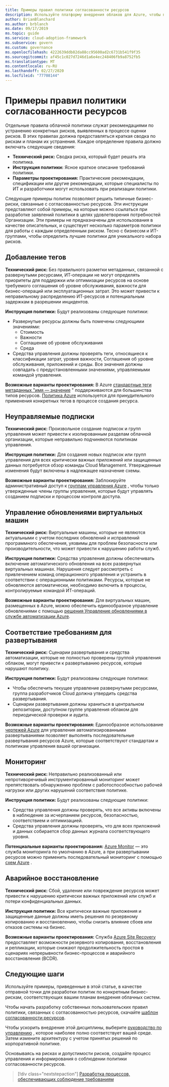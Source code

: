 ```yaml
---
title: Примеры правил политики согласованности ресурсов
description: Используйте платформу внедрения облаков для Azure, чтобы получить пример инструкций политики согласованности ресурсов, которые помогут вам в разработке заявлений политики Организации.
author: BrianBlanchard
ms.author: brblanch
ms.date: 09/17/2019
ms.topic: guide
ms.service: cloud-adoption-framework
ms.subservice: govern
ms.custom: governance
ms.openlocfilehash: 4222639ddb82da88cc95600ad2c6731b541f9f35
ms.sourcegitcommit: af45c1c027d7246d1a6e4ec248406fb9a8752fb5
ms.translationtype: MT
ms.contentlocale: ru-RU
ms.lasthandoff: 02/27/2020
ms.locfileid: "77708144"
---
```

# <a name="resource-consistency-sample-policy-statements"></a>Примеры правил политики согласованности ресурсов

Отдельные правила облачной политики служат рекомендациями по устранению конкретных рисков, выявленных в процессе оценки рисков. В этих правилах должна предоставляться краткая сводка по рискам и планам их устранения. Каждое определение правила должно включать следующие сведения:

- **Технический риск:** Сводка риска, который будет решать эта политика.
- **Инструкция политики:** Ясное краткое описание требований политики.
- **Параметры проектирования:** Практические рекомендации, спецификации или другие рекомендации, которые специалисты по ИТ и разработчики могут использовать при реализации политики.

Следующие примеры политик позволяют решить типичные бизнес-риски, связанные с согласованностью ресурсов. Эти инструкции представляют собой примеры, на которые можно ссылаться при разработке заявлений политики в целях удовлетворения потребностей Организации. Эти примеры не предназначены для использования в качестве описательных, и существует несколько параметров политики для работы с каждым определенным риском. Тесно с бизнесом и ИТ-группами, чтобы определить лучшие политики для уникального набора рисков.

## <a name="tagging"></a>Добавление тегов

**Технический риск:** Без правильного разметки метаданных, связанной с развернутыми ресурсами, ИТ-операции не могут определять приоритеты для поддержки или оптимизации ресурсов на основе требуемого соглашения об уровне обслуживания, важности для бизнес-операций или эксплуатационных затрат. Это может привести к неправильному распределению ИТ-ресурсов и потенциальным задержкам в разрешении инцидентов.

**Инструкция политики:** Будут реализованы следующие политики:

- Развернутые ресурсы должны быть помечены следующими значениями:
  - Стоимость
  - Важности
  - Соглашение об уровне обслуживания
  - Среда
- Средства управления должны проверять теги, относящиеся к классификации затрат, уровня важности, Соглашения об уровне обслуживания, приложений и среды. Все значения должны совпадать с предустановленными значениями, управляемыми командой управления.

**Возможные варианты проектирования:** В Azure [стандартные теги метаданных "имя — значение](https://docs.microsoft.com/azure/azure-resource-manager/resource-group-using-tags) " поддерживаются для большинства типов ресурсов. [Политика Azure](https://docs.microsoft.com/azure/governance/policy/overview) используется для принудительного применения конкретных тегов в процессе создания ресурса.

## <a name="ungoverned-subscriptions"></a>Неуправляемые подписки

**Технический риск:** Произвольное создание подписок и групп управления может привести к изолированным разделам облачной организации, которые неправильно подчиняются политикам управления.

**Инструкция политики:** Для создания новых подписок или групп управления для всех критически важных приложений или защищенных данных потребуется обзор команды Cloud Management. Утвержденные изменения будут включены в надлежащее назначение схемы.

**Возможные варианты проектирования:** Заблокируйте административный доступ к [группам управления Azure](https://docs.microsoft.com/azure/governance/management-groups) , чтобы только утвержденные члены группы управления, которые будут управлять созданием подписки и процессом контроля доступа.

## <a name="manage-updates-to-virtual-machines"></a>Управление обновлениями виртуальных машин

**Технический риск:** Виртуальные машины, которые не являются актуальными с учетом последних обновлений и исправлений программного обеспечения, уязвимы для проблем безопасности или производительности, что может привести к нарушению работы служб.

**Инструкция политики:** Средства управления должны обеспечивать включение автоматического обновления на всех развернутых виртуальных машинах. Нарушения следует рассмотреть с привлечением команд операционного управления и устранить в соответствии с операционными политиками. Ресурсы, которые не обновляются автоматически, необходимо включить в процессы, контролируемые командой ИТ-операций.

**Возможные варианты проектирования:** Для виртуальных машин, размещенных в Azure, можно обеспечить единообразное управление обновлениями с помощью [решения Управление обновлениями в службе автоматизации Azure](https://docs.microsoft.com/azure/automation/automation-update-management).

## <a name="deployment-compliance"></a>Соответствие требованиям для развертывания

**Технический риск:** Сценарии развертывания и средства автоматизации, которые не полностью проверены группой управления облаком, могут привести к развертыванию ресурсов, которые нарушают политику.

**Инструкция политики:** Будут реализованы следующие политики:

- Чтобы обеспечить текущее управление развернутыми ресурсами, группа разработчиков Cloud должна утвердить средства развертывания.
- Сценарии развертывания должны храниться в центральном репозитории, доступном группе управления облаком для периодической проверки и аудита.

**Возможные варианты проектирования:** Единообразное использование [чертежей Azure](https://docs.microsoft.com/azure/governance/blueprints) для управления автоматизированными развертываниями позволяет выполнять последовательные развертывания ресурсов Azure, которые соответствуют стандартам и политикам управления вашей организации.

## <a name="monitoring"></a>Мониторинг

**Технический риск:** Неправильно реализованный или непротиворечивый инструментированный мониторинг может препятствовать обнаружению проблем с работоспособностью рабочей нагрузки или других нарушений соответствия политике.

**Инструкция политики:** Будут реализованы следующие политики:

- Средства управления должны проверять, что все активы включены в наблюдение за исчерпанием ресурсов, безопасностью, соответствием и оптимизацией.
- Средства управления должны проверять, что для всех приложений и данных собирается сбор данных журнала соответствующего уровня.

**Потенциальные варианты проектирования:** [Azure Monitor](https://docs.microsoft.com/azure/azure-monitor/overview) — это служба мониторинга по умолчанию в Azure, а при развертывании ресурсов можно применить последовательный мониторинг с помощью [схем Azure](https://docs.microsoft.com/azure/governance/blueprints) .

## <a name="disaster-recovery"></a>Аварийное восстановление

**Технический риск:** Сбой, удаление или повреждение ресурсов может привести к нарушению критически важных приложений или служб и потери конфиденциальных данных.

**Инструкция политики:** Все критически важные приложения и защищенные данные должны иметь решения по резервному копированию и восстановлению, чтобы снизить влияние сбоев или отказов системы на бизнес.

**Возможные варианты проектирования:** Служба [Azure Site Recovery](https://docs.microsoft.com/azure/site-recovery/site-recovery-overview) предоставляет возможности резервного копирования, восстановления и репликации, которые снижают продолжительность простоя в сценариях непрерывности бизнес-процессов и аварийного восстановления (BCDR).

## <a name="next-steps"></a>Следующие шаги

Используйте примеры, приведенные в этой статье, в качестве отправной точки для разработки политик по конкретным бизнес-рискам, соответствующих вашим планам внедрения облачных систем.

Чтобы начать разработку собственных пользовательских правил политики, связанных с согласованностью ресурсов, скачайте [шаблон согласованности ресурсов](./template.md).

Чтобы ускорить внедрение этой дисциплины, выберите [руководство по управлению](../guides/index.md) , которое наиболее полно соответствует вашей среде. Затем измените архитектуру с учетом принятых решений по корпоративной политике.

Основываясь на рисках и допустимости рисков, создайте процесс управления и информирования о соблюдении политики согласованности ресурсов.

> [!div class="nextstepaction"]
> [Разработка процессов, обеспечивающих соблюдение требованиям](./compliance-processes.md)
